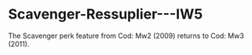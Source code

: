 # Scavenger-Ressuplier---IW5
The Scavenger perk feature from Cod: Mw2 (2009) returns to Cod: Mw3 (2011).
